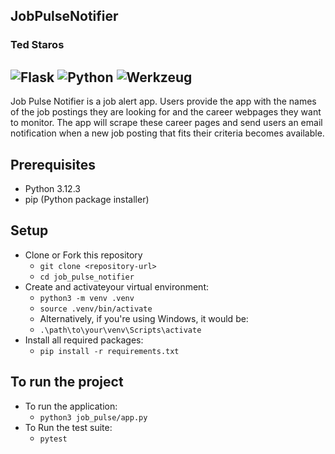 
JobPulseNotifier
----------------------------------------
### Ted Staros

![Flask](https://img.shields.io/badge/Flask-v3.0.3-white)
![Python](https://img.shields.io/badge/Python-v3.12.3-blue)
![Werkzeug](https://img.shields.io/badge/Werkzeug-v3.0.3-pink)
---
Job Pulse Notifier is a job alert app. Users provide the app with the names of the job postings they are looking for and the career webpages they want to monitor. The app will scrape these career pages and send users an email notification when a new job posting that fits their criteria becomes available.

## Prerequisites
- Python 3.12.3
- pip (Python package installer)
## Setup
* Clone or Fork this repository
    * `git clone <repository-url>`
    * `cd job_pulse_notifier`
* Create and activateyour virtual environment:
    * `python3 -m venv .venv`
    * `source .venv/bin/activate`
    * Alternatively, if you're using Windows, it would be:
    * `.\path\to\your\venv\Scripts\activate`
* Install all required packages:
    * `pip install -r requirements.txt`
## To run the project
* To run the application:
    * `python3 job_pulse/app.py`
* To Run the test suite:
    * `pytest`
